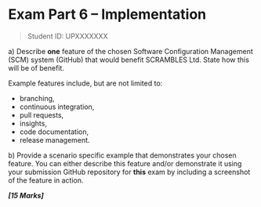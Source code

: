 # Exam Part 6 – Implementation

<!--====================  START: Insert your Student ID  =================  -->
> Student ID: UPXXXXXXX
<!--==================== END: Insert your Student ID ================= -->

a) Describe **one** feature of the chosen Software Configuration Management (SCM)
system (GitHub) that would benefit SCRAMBLES Ltd. State how this will be of
benefit.

Example features include, but are not limited to:

* branching,
* continuous integration,
* pull requests,
* insights,
* code documentation,
* release management.

b) Provide a scenario specific example that demonstrates your chosen feature.
You can either describe this feature and/or demonstrate it using your submission
GitHub repository for **this** exam by including a screenshot of the feature in action.

***[15 Marks]***

<!--==============  START:   Edit the Markdown below here  ==============  -->

<!--==============  END:   Edit the Markdown above here  ================  -->